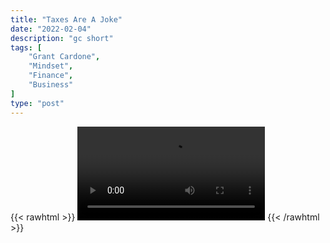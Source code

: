 ```yaml
---
title: "Taxes Are A Joke"
date: "2022-02-04"
description: "gc short"
tags: [
    "Grant Cardone",
    "Mindset",
    "Finance",
    "Business"
]
type: "post"
---
```

{{< rawhtml >}}
    <video width="auto" height="auto" controls>
        <source src="https://clips.dev00ps.com/Grant%20Cardone/How%20to%20Reduce%20Your%20Taxes%20shorts.mp4" type="video/mp4"> 
    </video>
{{< /rawhtml >}}